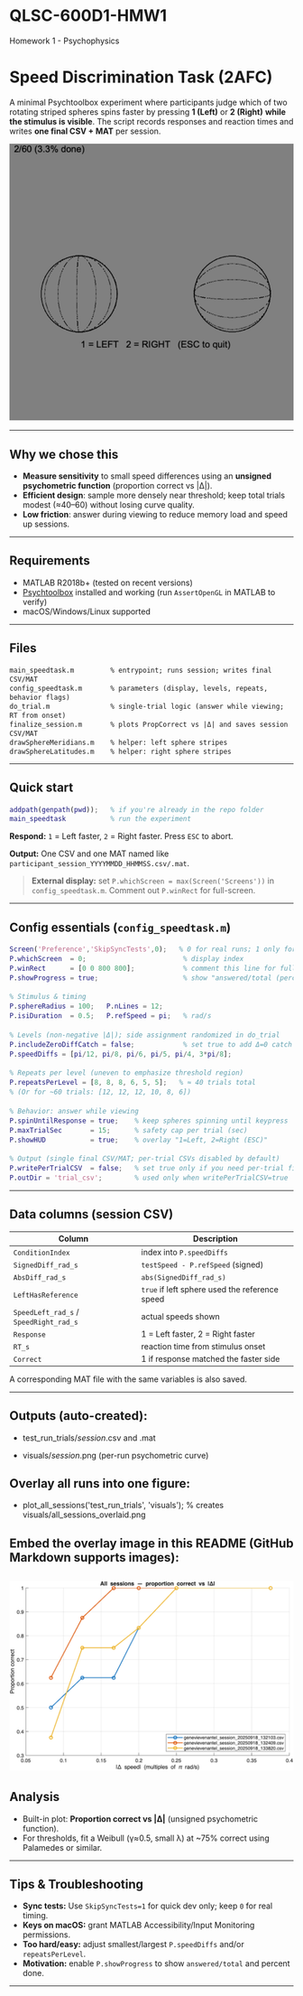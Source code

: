 # QLSC-600D1-HMW1
Homework 1 - Psychophysics
# Speed Discrimination Task (2AFC)

A minimal Psychtoolbox experiment where participants judge which of two rotating striped spheres spins faster by pressing **1 (Left)** or **2 (Right)** **while the stimulus is visible**. The script records responses and reaction times and writes **one final CSV + MAT** per session.

 ![What you will see](visuals/rotatingspheres.png)

---

## Why we chose this

* **Measure sensitivity** to small speed differences using an **unsigned psychometric function** (proportion correct vs |Δ|).
* **Efficient design**: sample more densely near threshold; keep total trials modest (≈40–60) without losing curve quality.
* **Low friction**: answer during viewing to reduce memory load and speed up sessions.

---

## Requirements

* MATLAB R2018b+ (tested on recent versions)
* [Psychtoolbox](http://psychtoolbox.org/) installed and working (run `AssertOpenGL` in MATLAB to verify)
* macOS/Windows/Linux supported

---

## Files

```
main_speedtask.m         % entrypoint; runs session; writes final CSV/MAT
config_speedtask.m       % parameters (display, levels, repeats, behavior flags)
do_trial.m               % single-trial logic (answer while viewing; RT from onset)
finalize_session.m       % plots PropCorrect vs |Δ| and saves session CSV/MAT
drawSphereMeridians.m    % helper: left sphere stripes
drawSphereLatitudes.m    % helper: right sphere stripes
```

---

## Quick start

```matlab
addpath(genpath(pwd));   % if you're already in the repo folder
main_speedtask           % run the experiment
```

**Respond:** `1` = Left faster, `2` = Right faster. Press `ESC` to abort.

**Output:** One CSV and one MAT named like `participant_session_YYYYMMDD_HHMMSS.csv/.mat`.

> **External display:** set `P.whichScreen = max(Screen('Screens'))` in `config_speedtask.m`. Comment out `P.winRect` for full-screen.

---

## Config essentials (`config_speedtask.m`)

```matlab
Screen('Preference','SkipSyncTests',0);   % 0 for real runs; 1 only for quick dev
P.whichScreen  = 0;                        % display index
P.winRect      = [0 0 800 800];            % comment this line for full-screen
P.showProgress = true;                     % show "answered/total (percent)"

% Stimulus & timing
P.sphereRadius = 100;   P.nLines = 12;
P.isiDuration  = 0.5;   P.refSpeed = pi;   % rad/s

% Levels (non-negative |Δ|); side assignment randomized in do_trial
P.includeZeroDiffCatch = false;            % set true to add Δ=0 catch trials
P.speedDiffs = [pi/12, pi/8, pi/6, pi/5, pi/4, 3*pi/8];

% Repeats per level (uneven to emphasize threshold region)
P.repeatsPerLevel = [8, 8, 8, 6, 5, 5];   % ≈ 40 trials total
% (Or for ~60 trials: [12, 12, 12, 10, 8, 6])

% Behavior: answer while viewing
P.spinUntilResponse = true;    % keep spheres spinning until keypress
P.maxTrialSec       = 15;      % safety cap per trial (sec)
P.showHUD           = true;    % overlay "1=Left, 2=Right (ESC)"

% Output (single final CSV/MAT; per-trial CSVs disabled by default)
P.writePerTrialCSV  = false;   % set true only if you need per-trial files
P.outDir = 'trial_csv';        % used only when writePerTrialCSV=true
```

---

## Data columns (session CSV)

| Column                                 | Description                                    |
| -------------------------------------- | ---------------------------------------------- |
| `ConditionIndex`                       | index into `P.speedDiffs`                      |
| `SignedDiff_rad_s`                     | `testSpeed - P.refSpeed` (signed)              |
| `AbsDiff_rad_s`                        | `abs(SignedDiff_rad_s)`                        |
| `LeftHasReference`                     | `true` if left sphere used the reference speed |
| `SpeedLeft_rad_s` / `SpeedRight_rad_s` | actual speeds shown                            |
| `Response`                             | 1 = Left faster, 2 = Right faster              |
| `RT_s`                                 | reaction time from stimulus onset              |
| `Correct`                              | 1 if response matched the faster side          |

A corresponding MAT file with the same variables is also saved.

---
## Outputs (auto-created):

*  test_run_trials/<participant>_session_<stamp>.csv and .mat

* visuals/<participant>_session_<stamp>.png (per-run psychometric curve)

## Overlay all runs into one figure:

* plot_all_sessions('test_run_trials', 'visuals');  % creates visuals/all_sessions_overlaid.png


## Embed the overlay image in this README (GitHub Markdown supports images):

 ![All sessions — proportion correct vs |Δ|](visuals/all_sessions_overlaid.png)
---
## Analysis

* Built-in plot: **Proportion correct vs |Δ|** (unsigned psychometric function).
* For thresholds, fit a Weibull (γ≈0.5, small λ) at \~75% correct using Palamedes or similar.

---

## Tips & Troubleshooting

* **Sync tests:** Use `SkipSyncTests=1` for quick dev only; keep `0` for real timing.
* **Keys on macOS:** grant MATLAB Accessibility/Input Monitoring permissions.
* **Too hard/easy:** adjust smallest/largest `P.speedDiffs` and/or `repeatsPerLevel`.
* **Motivation:** enable `P.showProgress` to show `answered/total` and percent done.

---

